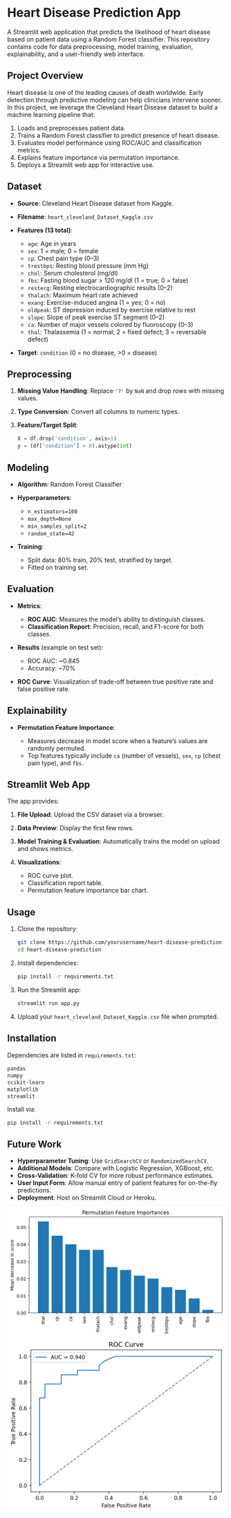# Heart Disease Prediction App

A Streamlit web application that predicts the likelihood of heart disease based on patient data using a Random Forest classifier. This repository contains code for data preprocessing, model training, evaluation, explainability, and a user-friendly web interface.

## Project Overview

Heart disease is one of the leading causes of death worldwide. Early detection through predictive modeling can help clinicians intervene sooner. In this project, we leverage the Cleveland Heart Disease dataset to build a machine learning pipeline that:

1. Loads and preprocesses patient data.
2. Trains a Random Forest classifier to predict presence of heart disease.
3. Evaluates model performance using ROC/AUC and classification metrics.
4. Explains feature importance via permutation importance.
5. Deploys a Streamlit web app for interactive use.

## Dataset

* **Source**: Cleveland Heart Disease dataset from Kaggle.
* **Filename**: `heart_cleveland_Dataset_Kaggle.csv`
* **Features (13 total)**:

  * `age`: Age in years
  * `sex`: 1 = male; 0 = female
  * `cp`: Chest pain type (0–3)
  * `trestbps`: Resting blood pressure (mm Hg)
  * `chol`: Serum cholesterol (mg/dl)
  * `fbs`: Fasting blood sugar > 120 mg/dl (1 = true; 0 = false)
  * `restecg`: Resting electrocardiographic results (0–2)
  * `thalach`: Maximum heart rate achieved
  * `exang`: Exercise-induced angina (1 = yes; 0 = no)
  * `oldpeak`: ST depression induced by exercise relative to rest
  * `slope`: Slope of peak exercise ST segment (0–2)
  * `ca`: Number of major vessels colored by fluoroscopy (0–3)
  * `thal`: Thalassemia (1 = normal; 2 = fixed defect; 3 = reversable defect)
* **Target**: `condition` (0 = no disease, >0 = disease)

## Preprocessing

1. **Missing Value Handling**: Replace `'?'` by `NaN` and drop rows with missing values.
2. **Type Conversion**: Convert all columns to numeric types.
3. **Feature/Target Split**:

   ```python
   X = df.drop('condition', axis=1)
   y = (df['condition'] > 0).astype(int)
   ```

## Modeling

* **Algorithm**: Random Forest Classifier
* **Hyperparameters**:

  * `n_estimators=100`
  * `max_depth=None`
  * `min_samples_split=2`
  * `random_state=42`
* **Training**:

  * Split data: 80% train, 20% test, stratified by target.
  * Fitted on training set.

## Evaluation

* **Metrics**:

  * **ROC AUC**: Measures the model’s ability to distinguish classes.
  * **Classification Report**: Precision, recall, and F1-score for both classes.

* **Results** (example on test set):

  * ROC AUC: \~0.845
  * Accuracy: \~70%

* **ROC Curve**: Visualization of trade-off between true positive rate and false positive rate.

## Explainability

* **Permutation Feature Importance**:

  * Measures decrease in model score when a feature’s values are randomly permuted.
  * Top features typically include `ca` (number of vessels), `sex`, `cp` (chest pain type), and `fbs`.

## Streamlit Web App

The app provides:

1. **File Upload**: Upload the CSV dataset via a browser.
2. **Data Preview**: Display the first few rows.
3. **Model Training & Evaluation**: Automatically trains the model on upload and shows metrics.
4. **Visualizations**:

   * ROC curve plot.
   * Classification report table.
   * Permutation feature importance bar chart.

## Usage

1. Clone the repository:

   ```bash
   git clone https://github.com/yourusername/heart-disease-prediction
   cd heart-disease-prediction
   ```
2. Install dependencies:

   ```bash
   pip install -r requirements.txt
   ```
3. Run the Streamlit app:

   ```bash
   streamlit run app.py
   ```
4. Upload your `heart_cleveland_Dataset_Kaggle.csv` file when prompted.

## Installation

Dependencies are listed in `requirements.txt`:

```
pandas
numpy
scikit-learn
matplotlib
streamlit
```

Install via:

```bash
pip install -r requirements.txt
```


## Future Work

* **Hyperparameter Tuning**: Use `GridSearchCV` or `RandomizedSearchCV`.
* **Additional Models**: Compare with Logistic Regression, XGBoost, etc.
* **Cross-Validation**: K-fold CV for more robust performance estimates.
* **User Input Form**: Allow manual entry of patient features for on-the-fly predictions.
* **Deployment**: Host on Streamlit Cloud or Heroku.



![Image_alt](https://github.com/Rashid1455/Heart-Disease-Prediction-App/blob/64531b67a1e798b9cfe0643c756926676cdce722/chart.png)
![Image_alt](https://github.com/Rashid1455/Heart-Disease-Prediction-App/blob/64531b67a1e798b9cfe0643c756926676cdce722/curve.png)
